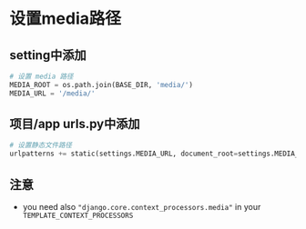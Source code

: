 # 设置media路径

## setting中添加

```python
# 设置 media 路径
MEDIA_ROOT = os.path.join(BASE_DIR, 'media/')
MEDIA_URL = '/media/'
```

## 项目/app urls.py中添加

```python
# 设置静态文件路径
urlpatterns += static(settings.MEDIA_URL, document_root=settings.MEDIA_ROOT)
```

## 注意

- you need also `"django.core.context_processors.media"` in your `TEMPLATE_CONTEXT_PROCESSORS `

  ​

